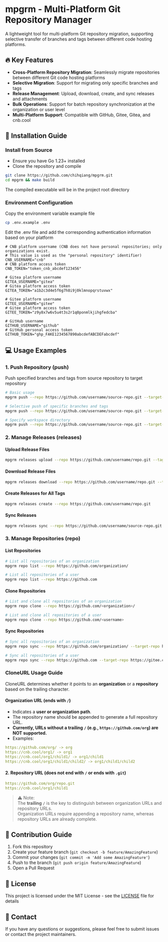 # mpgrm - Multi-Platform Git Repository Manager

A lightweight tool for multi-platform Git repository migration, supporting selective transfer of branches and tags between different code hosting platforms.

## 🔥 Key Features

- **Cross-Platform Repository Migration**: Seamlessly migrate repositories between different Git code hosting platforms
- **Selective Migration**: Support for migrating only specific branches and tags
- **Release Management**: Upload, download, create, and sync releases and attachments
- **Bulk Operations**: Support for batch repository synchronization at the organization or user level
- **Multi-Platform Support**: Compatible with GitHub, Gitee, Gitea, and cnb.cool

## 🚀 Installation Guide

### Install from Source

- Ensure you have Go 1.23+ installed
- Clone the repository and compile

```bash
git clone https://github.com/chihqiang/mpgrm.git
cd mpgrm && make build
```

The compiled executable will be in the project root directory

### Environment Configuration

Copy the environment variable example file

```bash
cp .env.example .env
```

Edit the .env file and add the corresponding authentication information based on your platform

```env
# CNB platform username (CNB does not have personal repositories; only organizations exist. 
# This value is used as the "personal repository" identifier)
CNB_USERNAME="cnb"
# CNB platform access token
CNB_TOKEN="token_cnb_abcdef123456"

# Gitea platform username
GITEA_USERNAME="gitea"
# Gitea platform access token
GITEA_TOKEN="a1b2c3d4e5f6g7h8i9j0klmnopqrstuvwx"

# Gitee platform username
GITEE_USERNAME="gitee"
# Gitee platform access token
GITEE_TOKEN="z9y8x7w6v5u4t3s2r1q0ponmlkjihgfedcba"

# GitHub username
GITHUB_USERNAME="github"
# GitHub personal access token
GITHUB_TOKEN="ghp_FAKE1234567890abcdefABCDEFabcdef"

```

## 💻 Usage Examples

### 1. Push Repository (push)

Push specified branches and tags from source repository to target repository

```bash
# Basic usage
mpgrm push --repo https://github.com/username/source-repo.git --target-repo https://gitee.com/username/target-repo.git

# Selective push of specific branches and tags
mpgrm push --repo https://github.com/username/source-repo.git --target-repo https://gitee.com/username/target-repo.git --branches main,develop --tags v1.0.0,v1.1.0

# Specify workspace directory
mpgrm push --repo https://github.com/username/source-repo.git --target-repo https://gitee.com/username/target-repo.git --workspace /path/to/workspace
```

### 2. Manage Releases (releases)

#### Upload Release Files

```bash
mpgrm releases upload --repo https://github.com/username/repo.git --tags v1.0.0 --files path/to/file1.zip,path/to/file2.tar.gz
```

#### Download Release Files

```bash
mpgrm releases download --repo https://github.com/username/repo.git --tags v1.0.0,v1.1.0
```

#### Create Releases for All Tags

```bash
mpgrm releases create --repo https://github.com/username/repo.git
```

#### Sync Releases

```bash
mpgrm releases sync --repo https://github.com/username/source-repo.git --target-repo https://gitee.com/username/target-repo.git --tags v1.0.0,v1.1.0
```

### 3. Manage Repositories (repo)

#### List Repositories

```bash
# List all repositories of an organization
mpgrm repo list --repo https://github.com/organization/

# List all repositories of a user
mpgrm repo list --repo https://github.com
```

####  Clone Repositories

~~~bash
# List and clone all repositories of an organization
mpgrm repo clone --repo https://github.com/<organization>/

# List and clone all repositories of a user
mpgrm repo clone --repo https://github.com/<username>
~~~

#### Sync Repositories

```bash
# Sync all repositories of an organization
mpgrm repo sync --repo https://github.com/organization/ --target-repo https://gitee.com/organization/

# Sync all repositories of a user
mpgrm repo sync --repo https://github.com --target-repo https://gitee.com
```

### CloneURL Usage Guide

CloneURL determines whether it points to an **organization** or a **repository** based on the trailing character.

#### Organization URL (ends with `/`)

- Indicates a **user or organization path**.
- The repository name should be appended to generate a full repository URL.
- **Currently, URLs without a trailing `/` (e.g., `https://github.com/org`) are NOT supported.**
- Examples:

```yaml
https://github.com/org/ -> org
https://cnb.cool/org1/ -> org1
https://cnb.cool/org1/child1/ -> org1/child1
https://cnb.cool/org1/child1/child2/ -> org1/child1/child2
```

#### 2. Repository URL (does not end with `/` or ends with `.git`)

```yml
https://github.com/org/repo.git
https://cnb.cool/org1/child1
```

> ⚠️ Note:  
> The **trailing `/`** is the key to distinguish between organization URLs and repository URLs.  
> Organization URLs require appending a repository name, whereas repository URLs are already complete.

## 🤝 Contribution Guide

1. Fork this repository
2. Create your feature branch (`git checkout -b feature/AmazingFeature`)
3. Commit your changes (`git commit -m 'Add some AmazingFeature'`)
4. Push to the branch (`git push origin feature/AmazingFeature`)
5. Open a Pull Request

## 📝 License

This project is licensed under the MIT License - see the [LICENSE](LICENSE) file for details

## 📧 Contact

If you have any questions or suggestions, please feel free to submit issues or contact the project maintainers.
